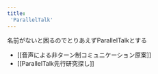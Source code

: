 ```yaml
---
title:
 'ParallelTalk'
---
```


名前がないと困るのでとりあえずParallelTalkとする
- [[音声による非ターン制コミュニケーション原案]]
- [[ParallelTalk先行研究探し]]
